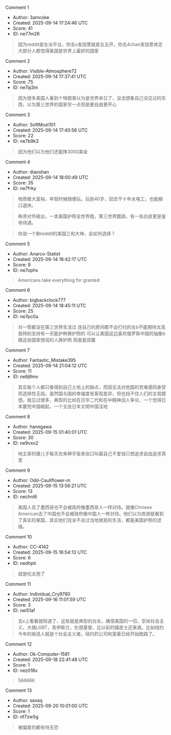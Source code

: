 Comment 1

- Author: 3amcoke
- Created: 2025-09-14 17:24:46 UTC
- Score: 41
- ID: ne77m26

> 因为reddit是左派平台，你去x发投票就是五五开，你去4chan发投票肯定大部分人都觉得美国是世界上最好的国家

Comment 2

- Author: Visible-Atmosphere72
- Created: 2025-09-14 17:37:41 UTC
- Score: 75
- ID: ne7aj3m

> 因为很多美国人看到个特朗普以为是世界末日了，没法想象自己没见过的东西，以为第三世界的国家穷一点但是更自由更开心

Comment 3

- Author: SoftMost101
- Created: 2025-09-14 17:40:56 UTC
- Score: 22
- ID: ne7b9k3

> 因为他们以为他们还能挣3000美金

Comment 4

- Author: diaoshan
- Created: 2025-09-14 18:00:49 UTC
- Score: 35
- ID: ne7frky

> 物质极大富裕，年轻时候随便玩。玩到40岁，回去干十年水电工，也能糊口退休。


> 秩序对外输出，一本美国护照全世界跑，第三世界跪舔。有一张白皮更是皇帝待遇。


> 你说一个刷reddit的美国三和大神，会如何选择？

Comment 5

- Author: Anarco-Statist
- Created: 2025-09-14 18:42:17 UTC
- Score: 9
- ID: ne7ophs

> Americans take everything for granted

Comment 6

- Author: bigbackclock777
- Created: 2025-09-14 18:45:11 UTC
- Score: 25
- ID: ne7pc0a

> 对一帮都没在第三世界生活过 连自己的房间都不会打扫的左b不能期待太高 我特别支持有一天能护种换护照的 可以让美国这边喜欢俄罗斯中国的抽象b 跟这些国家想润的人换护照 简直是双赢

Comment 7

- Author: Fantastic_Mistake395
- Created: 2025-09-14 21:04:12 UTC
- Score: 11
- ID: ne8j8mx

> 其实每个人都只看得到自己土地上的缺点，而因无法对他国的苦难感同身受而选择性无视。虽然国与国的幸福度有客观差异，但也挡不住人们的主观臆想。我见过很多，典型的比如在日华二代和在中精神润人争论，一个觉得日本要完中国崛起，一个主张日本文明中国洼地

Comment 8

- Author: hanegawa
- Created: 2025-09-15 01:40:01 UTC
- Score: 30
- ID: ne9vxo2

> 地主家的傻儿子每天衣来伸手饭来张口叫嚣自己不爱钱只想追求自由追求真爱

Comment 9

- Author: Odd-Cauliflower-m
- Created: 2025-09-15 13:56:21 UTC
- Score: 13
- ID: nechnl6

> 美国人去了墨西哥也不会被政府像墨西哥人一样对待。就像Chinese American去了中国也不会被政府像中国人一样对待。他们以为旅游就看到了真实的某国，其实他们完全不会过当地居民的生活，都是美国护照的滤镜。

Comment 10

- Author: CC-4142
- Created: 2025-09-15 16:54:13 UTC
- Score: 6
- ID: nedhpti

> 就是吃太饱了

Comment 11

- Author: Individual_Cry9780
- Created: 2025-09-16 11:01:59 UTC
- Score: 3
- ID: nei51af

> 去x上看看就知道了，这些就是典型的白左，痛恨美国的一切，崇尚社会主义，大搞LGBT，青伊斯兰，仇恨基督，比以前的嬉皮士还离谱。比如纽约今年的候选人就是个社会主义者。纽约的公司和富豪已经开始跑路了。

Comment 12

- Author: Ok-Computer-1581
- Created: 2025-09-18 22:41:48 UTC
- Score: 1
- ID: nez018x

> 566666

Comment 13

- Author: saxaq
- Created: 2025-09-20 10:01:00 UTC
- Score: 1
- ID: nf7zw5g

> 被偏爱的都有恃无恐
